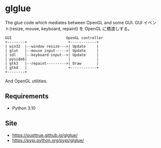# glglue

The glue code which mediates between OpenGL and some GUI.
GUI イベント(resize, mouse, keyboard, repaint) を OpenGL に橋渡しする。

```                           
GUI                         OpenGL controller
+--------+                   +------------+
| win32  |--window resize--->| Update     |
| glut   |--mouse input----->| Update     |
| sdl    |--keyboard input-->| Update     |
| pyside6|                   |            |
| gtk3   |--repaint--------->| Draw       |
| gtk4   |                   +------------+
+--------+
```

And OpenGL utilities.

## Requirements

* Python 3.10

## Site

* <https://ousttrue.github.io/glglue/>
* <https://pypi.python.org/pypi/glglue/>
